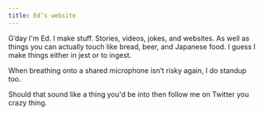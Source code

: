 ```yaml
---
title: Ed’s website
---
```


G’day I'm Ed. I make stuff. Stories, videos, jokes, and websites. As well as things you can actually touch like bread, beer, and Japanese food. I guess I make things either in jest or to ingest.

When breathing onto a shared microphone isn’t risky again, I do standup too.

Should that sound like a thing you'd be into then follow me on Twitter you crazy thing.